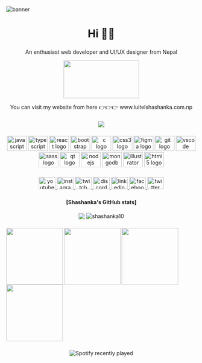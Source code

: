 ![banner](https://user-images.githubusercontent.com/71580178/235372404-6f141b57-d692-43a3-b5e2-f753d394200c.png)
<h1 align="center">Hi 👋👋</h1>

###

<p align="center">An enthusiast web developer and UI/UX designer from Nepal</p> 
<!-- Begin: HubSpot Academy - Digital Marketing  Badge -->
<div class='academy-badge' align='center' >
<a href='https://app.hubspot.com/academy/achievements/jgn891m3/en/1/shashanka-luitel/digital-marketing' title='Digital Marketing '>
<img src='https://hubspot-credentials-na1.s3.amazonaws.com/prod/badges/user/8b423273a0ab41f898c23035da8e211c.png'  width= "200px" height= "100px" />
</a>
</div>
<!-- End: HubSpot Academy - Digital Marketing  Badge -->
<p align="center" >You can visit my website from here 👉👉👉 www.luitelshashanka.com.np</p>


###

<div align="center">
  <img src="https://profile-counter.glitch.me/shashanka10/count.svg?"  />
</div>

###

<div align="center">
  <img src="https://cdn.jsdelivr.net/gh/devicons/devicon/icons/javascript/javascript-original.svg" height="40" width="52" alt="javascript logo"  />
  <img src="https://cdn.jsdelivr.net/gh/devicons/devicon/icons/typescript/typescript-original.svg" height="40" width="52" alt="typescript logo"  />
  <img src="https://cdn.jsdelivr.net/gh/devicons/devicon/icons/react/react-original.svg" height="40" width="52" alt="react logo"  />
  <img src="https://cdn.jsdelivr.net/gh/devicons/devicon/icons/bootstrap/bootstrap-original.svg" height="40" width="52" alt="bootstrap logo"  />
  <img src="https://cdn.jsdelivr.net/gh/devicons/devicon/icons/c/c-original.svg" height="40" width="52" alt="c logo"  />
  <img src="https://cdn.jsdelivr.net/gh/devicons/devicon/icons/css3/css3-original.svg" height="40" width="52" alt="css3 logo"  />
  <img src="https://cdn.jsdelivr.net/gh/devicons/devicon/icons/figma/figma-original.svg" height="40" width="52" alt="figma logo"  />
  <img src="https://cdn.jsdelivr.net/gh/devicons/devicon/icons/git/git-original.svg" height="40" width="52" alt="git logo"  />
  <img src="https://cdn.jsdelivr.net/gh/devicons/devicon/icons/vscode/vscode-original.svg" height="40" width="52" alt="vscode logo"  />
  <img src="https://cdn.jsdelivr.net/gh/devicons/devicon/icons/sass/sass-original.svg" height="40" width="52" alt="sass logo"  />
  <img src="https://cdn.jsdelivr.net/gh/devicons/devicon/icons/qt/qt-original.svg" height="40" width="52" alt="qt logo"  />
  <img src="https://cdn.jsdelivr.net/gh/devicons/devicon/icons/nodejs/nodejs-original.svg" height="40" width="52" alt="nodejs logo"  />
  <img src="https://cdn.jsdelivr.net/gh/devicons/devicon/icons/mongodb/mongodb-original.svg" height="40" width="52" alt="mongodb logo"  />
  <img src="https://cdn.jsdelivr.net/gh/devicons/devicon/icons/illustrator/illustrator-plain.svg" height="40" width="52" alt="illustrator logo"  />
  <img src="https://cdn.jsdelivr.net/gh/devicons/devicon/icons/html5/html5-original.svg" height="40" width="52" alt="html5 logo"  />
</div>

###

<div align="center">
  <a href="https://www.youtube.com/channel/UCtor7RdswFqEmNLTtIS4F8Q" target="_blank">
    <img src="https://raw.githubusercontent.com/maurodesouza/profile-readme-generator/master/src/assets/icons/social/youtube/default.svg" width="44" height="32" alt="youtube logo"  />
  </a>
  <a href="https://www.instagram.com/_shashankaa10/" target="_blank">
    <img src="https://raw.githubusercontent.com/maurodesouza/profile-readme-generator/master/src/assets/icons/social/instagram/default.svg" width="44" height="32" alt="instagram logo"  />
  </a>
  <a href="https://www.twitch.tv/shashanka69" target="_blank">
    <img src="https://raw.githubusercontent.com/maurodesouza/profile-readme-generator/master/src/assets/icons/social/twitch/default.svg" width="44" height="32" alt="twitch logo"  />
  </a>
  <a href="https://discord.gg/XXaqNC3h" target="_blank">
    <img src="https://raw.githubusercontent.com/maurodesouza/profile-readme-generator/master/src/assets/icons/social/discord/default.svg" width="44" height="32" alt="discord logo"  />
  </a>
  <a href="https://www.linkedin.com/in/shashanka-luitel-5b0166177/" target="_blank">
    <img src="https://raw.githubusercontent.com/maurodesouza/profile-readme-generator/master/src/assets/icons/social/linkedin/default.svg" width="44" height="32" alt="linkedin logo"  />
  </a>
  <a href="https://www.facebook.com/luitel.shashanka/" target="_blank">
    <img src="https://raw.githubusercontent.com/maurodesouza/profile-readme-generator/master/src/assets/icons/social/facebook/default.svg" width="44" height="32" alt="facebook logo"  />
  </a>
  <a href="https://twitter.com/_shashanka10" target="_blank">
    <img src="https://raw.githubusercontent.com/maurodesouza/profile-readme-generator/master/src/assets/icons/social/twitter/default.svg" width="44" height="32" alt="twitter logo"  />
  </a>
</div>

###

<div align="center">
<h4>[Shashanka's GitHub stats]</h4>
<img align="center" src="https://github-readme-stats.vercel.app/api?username=shashanka10&show_icons=true&theme=default" />
<img align="center" src="https://github-readme-streak-stats.herokuapp.com/?user=shashanka10&" alt="shashanka10" />

</div>

###

<img align="left" height="150" src="https://raw.githubusercontent.com/mayankchaudhary26/Cool-Readme-ideas/master/data/octocat/daftpunktocat-guy.gif"  />
<img align="left" height="150" src="https://camo.githubusercontent.com/65de73171b032a2f5ecaaa4393f8d488cf9c85563947105f54bc7941a10f0f0b/68747470733a2f2f6d656469612e74656e6f722e636f6d2f726550446644574f33586f41414141642f6861636b696e672e676966"  />
<img align="left" height="150" src="https://raw.githubusercontent.com/mayankchaudhary26/Cool-Readme-ideas/master/data/octocat/daftpunktocat-thomas.gif  "  />
<img align = "left" height="150"
src="https://gist.githubusercontent.com/ManulMax/2d20af60d709805c55fd784ca7cba4b9/raw/bcfeac7604f674ace63623106eb8bb8471d844a6/github.gif " />

###

<br clear="both">

###

<div align="center">
  <img src="https://spotify-recently-played-readme.vercel.app/api?user=0g581u16o0n1mgkf9r74orqcf&unique={true|1|on|yes}" alt="Spotify recently played"  />
</div>

###

